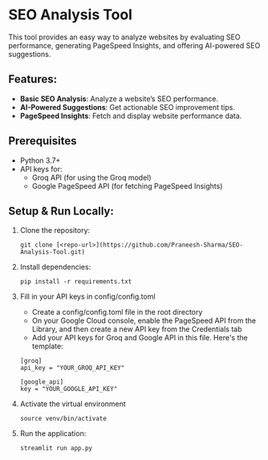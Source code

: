 # SEO Analysis Tool

This tool provides an easy way to analyze websites by evaluating SEO performance, generating PageSpeed Insights, and offering AI-powered SEO suggestions.

## Features:
- **Basic SEO Analysis**: Analyze a website’s SEO performance.
- **AI-Powered Suggestions**: Get actionable SEO improvement tips.
- **PageSpeed Insights**: Fetch and display website performance data.

## **Prerequisites**
- Python 3.7+
- API keys for:
  - Groq API (for using the Groq model)
  - Google PageSpeed API (for fetching PageSpeed Insights)

## Setup & Run Locally:

1. Clone the repository:
   ```
   git clone [<repo-url>](https://github.com/Praneesh-Sharma/SEO-Analysis-Tool.git)
   ```

2. Install dependencies:
   ```
   pip install -r requirements.txt
   ```

3. Fill in your API keys in config/config.toml
   - Create a config/config.toml file in the root directory
   - On your Google Cloud console, enable the PageSpeed API from the Library, and then create a new API key from the Credentials tab
   - Add your API keys for Groq and Google API in this file. Here's the template:
    ```
    [groq]
    api_key = "YOUR_GROQ_API_KEY"
    
    [google_api]
    key = "YOUR_GOOGLE_API_KEY"
    ```
4.  Activate the virtual environment
    ```
    source venv/bin/activate
    ```

5. Run the application:
   ```
   streamlit run app.py
   ```
